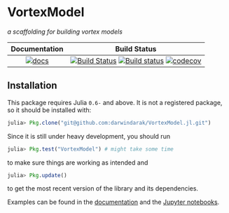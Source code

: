 # VortexModel

*a scaffolding for building vortex models*

| Documentation | Build Status |
|:---:|:---:|
| [![docs](https://img.shields.io/badge/docs-latest-blue.svg)](https://darwindarak.github.com/VortexModel.jl) | [![Build Status](https://img.shields.io/travis/darwindarak/VortexModel.jl/master.svg?label=linux%2FmacOS)](https://travis-ci.org/darwindarak/VortexModel.jl) [![Build status](https://img.shields.io/appveyor/ci/darwindarak/VortexModel-jl/master.svg?label=windows)](https://ci.appveyor.com/project/darwindarak/vortexmodel-jl/branch/master) [![codecov](https://codecov.io/gh/darwindarak/VortexModel.jl/branch/master/graph/badge.svg)](https://codecov.io/gh/darwindarak/VortexModel.jl) |

## Installation

This package requires Julia `0.6-` and above.
It is not a registered package, so it should be installed with:
```julia
julia> Pkg.clone("git@github.com:darwindarak/VortexModel.jl.git")
```
Since it is still under heavy development, you should run
```julia
julia> Pkg.test("VortexModel") # might take some time
```
to make sure things are working as intended and
```julia
julia> Pkg.update()
```
to get the most recent version of the library and its dependencies.

Examples can be found in the [documentation](https://darwindarak.github.io/VortexModel.jl) and the [Jupyter notebooks](https://github.com/darwindarak/VortexModel.jl/tree/master/examples).
